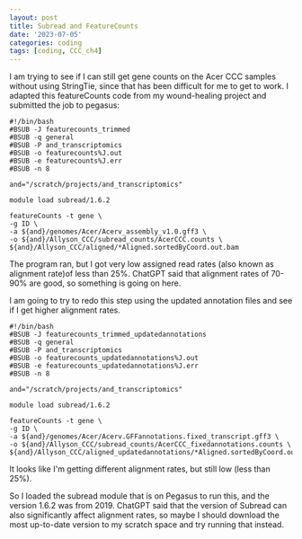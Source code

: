 ```yaml
---
layout: post
title: Subread and FeatureCounts
date: '2023-07-05'
categories: coding
tags: [coding, CCC_ch4]
---
```


I am trying to see if I can still get gene counts on the Acer CCC samples without using StringTie, since that has been difficult for me to get to work. I adapted this featureCounts code from my wound-healing project and submitted the job to pegasus:

```{bash}
#!/bin/bash
#BSUB -J featurecounts_trimmed
#BSUB -q general
#BSUB -P and_transcriptomics
#BSUB -o featurecounts%J.out
#BSUB -e featurecounts%J.err
#BSUB -n 8

and="/scratch/projects/and_transcriptomics"

module load subread/1.6.2

featureCounts -t gene \
-g ID \
-a ${and}/genomes/Acer/Acerv_assembly_v1.0.gff3 \
-o ${and}/Allyson_CCC/subread_counts/AcerCCC.counts \
${and}/Allyson_CCC/aligned/*Aligned.sortedByCoord.out.bam
```

The program ran, but I got very low assigned read rates (also known as alignment rate)of less than 25%. ChatGPT said that alignment rates of 70-90% are good, so something is going on here. 

I am going to try to redo this step using the updated annotation files and see if I get higher alignment rates.

```{bash}
#!/bin/bash
#BSUB -J featurecounts_trimmed_updatedannotations
#BSUB -q general
#BSUB -P and_transcriptomics
#BSUB -o featurecounts_updatedannotations%J.out
#BSUB -e featurecounts_updatedannotations%J.err
#BSUB -n 8

and="/scratch/projects/and_transcriptomics"

module load subread/1.6.2

featureCounts -t gene \
-g ID \
-a ${and}/genomes/Acer/Acerv.GFFannotations.fixed_transcript.gff3 \
-o ${and}/Allyson_CCC/subread_counts/AcerCCC_fixedannotations.counts \
${and}/Allyson_CCC/aligned_updatedannotations/*Aligned.sortedByCoord.out.bam
```

It looks like I'm getting different alignment rates, but still low (less than 25%).

So I loaded the subread module that is on Pegasus to run this, and the version 1.6.2 was from 2019. ChatGPT said that the version of Subread can also significantly affect alignment rates, so maybe I should download the most up-to-date version to my scratch space and try running that instead.

